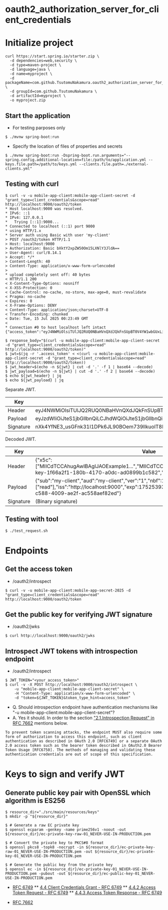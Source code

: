 # oauth2_authorization_server_for_client_credentials

# Initialize project
```
curl https://start.spring.io/starter.zip \
  -d dependencies=web,security \
  -d type=maven-project \
  -d language=java \
  -d name=myproject \
  -d packageName=com.github.TsutomuNakamura.oauth2_authorization_server_for_client_credentials \
  -d groupId=com.github.TsutomuNakamura \
  -d artifactId=myproject \
  -o myproject.zip
```

## Start the application
* For testing parposes only
```
$ ./mvnw spring-boot:run
```

* Specify the location of files of properties and secrets
```
$ ./mvnw spring-boot:run -Dspring-boot.run.arguments="--spring.config.additional-location=file:/path/to/application.yml --keys.file.path=/path/to/keys.yml --clients.file.path=./external-clients.yml"
```

## Testing with curl

```
$ curl -v -u mobile-app-client:mobile-app-client-secret -d "grant_type=client_credentials&scope=read" http://localhost:9000/oauth2/token
* Host localhost:9000 was resolved.
* IPv6: ::1
* IPv4: 127.0.0.1
*   Trying [::1]:9000...
* Connected to localhost (::1) port 9000
* using HTTP/1.x
* Server auth using Basic with user 'my-client'
> POST /oauth2/token HTTP/1.1
> Host: localhost:9000
> Authorization: Basic bXktY2xpZW50Om15LXNlY3JldA==
> User-Agent: curl/8.14.1
> Accept: */*
> Content-Length: 40
> Content-Type: application/x-www-form-urlencoded
>
* upload completely sent off: 40 bytes
< HTTP/1.1 200
< X-Content-Type-Options: nosniff
< X-XSS-Protection: 0
< Cache-Control: no-cache, no-store, max-age=0, must-revalidate
< Pragma: no-cache
< Expires: 0
< X-Frame-Options: DENY
< Content-Type: application/json;charset=UTF-8
< Transfer-Encoding: chunked
< Date: Tue, 15 Jul 2025 00:23:49 GMT
<
* Connection #0 to host localhost left intact
{"access_token":"eyJ4NWMiOlsiTUlJQ2RUQ0NBaHVnQXdJQkFnSUpBT0V4YW1wbGUxLi4uIiwiTUlJQ2RUQ0NBaHVnQXdJQkFnSUpBT0V4YW1wbGUyLi4uIl0sImtpZCI6ImVjLWtleS0xZjY2YTJmMS0xODBiLTQxNzAtYTBkYy1hZDA4OTliMWM1ODIiLCJ0eXAiOiJKV1QiLCJhbGciOiJFUzI1NiJ9.eyJzdWIiOiJteS1jbGllbnQiLCJhdWQiOiJteS1jbGllbnQiLCJ2ZXIiOiIxIiwibmJmIjoxNzUyNTM5MDI5LCJzY29wZSI6WyJyZWFkIl0sImlzcyI6Imh0dHA6Ly9sb2NhbGhvc3Q6OTAwMCIsImV4cCI6MTc1MjUzOTMyOSwiaWF0IjoxNzUyNTM5MDI5LCJqdGkiOiIwZTFjODFhOS1jNTg4LTQwMDktYWUyZi1hYzU1OGFlZjgyZWQifQ.nXk4YfNE3_usGFnk31I1DPk6JL90BOem739llkuolT8FnNIT_m00dvQe402RqjNJ88H4dTlBkoqVsPQLR1E91A","scope":"read","token_type":"Bearer","expires_in":299}
```

```
$ response_body="$(curl -u mobile-app-client:mobile-app-client-secret -d "grant_type=client_credentials&scope=read" http://localhost:9000/oauth2/token)"
$ jwt=$(jq -r '.access_token' < <(curl -u mobile-app-client:mobile-app-client-secret -d "grant_type=client_credentials&scope=read" http://localhost:9000/oauth2/token))
$ jwt_header=$(echo -n ${jwt} | cut -d '.' -f 1 | base64 --decode)
$ jwt_payload=$(echo -n ${jwt} | cut -d '.' -f 2 | base64 --decode)
$ echo ${jwt_header} | jq
$ echo ${jwt_payload} | jq
```

Separate JWT.

| Key | Value |
| ---- | ---- |
| Header | eyJ4NWMiOlsiTUlJQ2RUQ0NBaHVnQXdJQkFnSUpBT0V4YW1wbGUxLi4uIiwiTUlJQ2RUQ0NBaHVnQXdJQkFnSUpBT0V4YW1wbGUyLi4uIl0sImtpZCI6ImVjLWtleS0xZjY2YTJmMS0xODBiLTQxNzAtYTBkYy1hZDA4OTliMWM1ODIiLCJ0eXAiOiJKV1QiLCJhbGciOiJFUzI1NiJ9 |
| Payload | eyJzdWIiOiJteS1jbGllbnQiLCJhdWQiOiJteS1jbGllbnQiLCJ2ZXIiOiIxIiwibmJmIjoxNzUyNTM5MDI5LCJzY29wZSI6WyJyZWFkIl0sImlzcyI6Imh0dHA6Ly9sb2NhbGhvc3Q6OTAwMCIsImV4cCI6MTc1MjUzOTMyOSwiaWF0IjoxNzUyNTM5MDI5LCJqdGkiOiIwZTFjODFhOS1jNTg4LTQwMDktYWUyZi1hYzU1OGFlZjgyZWQifQ |
| Signature | nXk4YfNE3_usGFnk31I1DPk6JL90BOem739llkuolT8FnNIT_m00dvQe402RqjNJ88H4dTlBkoqVsPQLR1E91A |


Decoded JWT.

| Key | Value |
| ---- | ---- |
| Header | {"x5c":["MIICdTCCAhugAwIBAgIJAOExample1...","MIICdTCCAhugAwIBAgIJAOExample2..."],"kid":"ec-key-1f66a2f1-180b-4170-a0dc-ad0899b1c582","typ":"JWT","alg":"ES256"} |
| Payload | {"sub":"my-client","aud":"my-client","ver":"1","nbf":1752539029,"scope":["read"],"iss":"http://localhost:9000","exp":1752539329,"iat":1752539029,"jti":"0e1c81a9-c588-4009-ae2f-ac558aef82ed"} |
| Signature | (Binary signature) |

## Testing with tool

```
$ ./test_request.sh
```

# Endpoints

## Get the access token

* /oauth2/introspect
```
$ curl -v -u mobile-app-client:mobile-app-secret-2025 -d "grant_type=client_credentials&scope=read" http://localhost:9000/oauth2/token
```

## Get the public key for verifying JWT signature

* /oauth2/jwks
```
$ curl http://localhost:9000/oauth2/jwks
```

## Introspect JWT tokens with introspection endpoint

* /oauth2/introspect
```
$ JWT_TOKEN="<your_access_token>"
$ curl -v -X POST http://localhost:9000/oauth2/introspect \
    -u "mobile-app-client:mobile-app-client-secret" \
    -H "Content-Type: application/x-www-form-urlencoded" \
    -d "token=${JWT_TOKEN}&token_type_hint=access_token"
```

* Q. Should introspection endpoint have authentication mechanisms like "-u mobile-app-client:mobile-app-client-secret"?
* A. Yes it should. In order to the section ["2.1.Introspection Request" in RFC 7662](https://datatracker.ietf.org/doc/html/rfc7662#section-2.1) mentions below.

```
To prevent token scanning attacks, the endpoint MUST also require some form of authorization to access this endpoint, such as client authentication as described in OAuth 2.0 [RFC6749] or a separate OAuth 2.0 access token such as the bearer token described in OAuth2.0 Bearer Token Usage [RFC6750]. The methods of managing and validating these authentication credentials are out of scope of this specification.
```

# Keys to sign and verify JWT
## Generate public key pair with OpenSSL which algorithm is ES256

```
$ resource_dir="./src/main/resources/keys"
$ mkdir -p "${resource_dir}"

$ # Generate a raw EC private key
$ openssl ecparam -genkey -name prime256v1 -noout -out ${resource_dir}/ec-private-key-raw-01_NEVER-USE-IN-PRODUCTION.pem

$ # Convert the private key to PKCS#8 format
$ openssl pkcs8 -topk8 -nocrypt -in ${resource_dir}/ec-private-key-raw-01_NEVER-USE-IN-PRODUCTION.pem -out ${resource_dir}/ec-private-key-01_NEVER-USE-IN-PRODUCTION.pem

$ # Generate the public key from the private key
$ openssl ec -in ${resource_dir}/ec-private-key-01_NEVER-USE-IN-PRODUCTION.pem -pubout -out ${resource_dir}/ec-public-key-01_NEVER-USE-IN-PRODUCTION.pem
```

* [RFC 6749](https://datatracker.ietf.org/doc/html/rfc6749)
** [4.4 Client Credentials Grant - RFC 6749](https://datatracker.ietf.org/doc/html/rfc6749#section-4.4)
** [4.4.2 Access Token Request - RFC 6749](https://datatracker.ietf.org/doc/html/rfc6749#section-4.4.2)
** [4.4.3 Access Token Response - RFC 6749](https://datatracker.ietf.org/doc/html/rfc6749#section-4.4.3)

* [RFC 7662](https://datatracker.ietf.org/doc/html/rfc7662)

